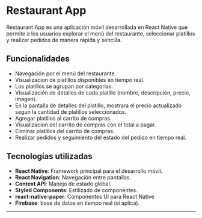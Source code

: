 # Restaurant App

Restaurant App es una aplicación móvil desarrollada en React Native que permite a los usuarios explorar el menú del restaurante, seleccionar platillos y realizar pedidos de manera rápida y sencilla.

## Funcionalidades

- Navegación por el menú del restaurante.
- Visualizacion de platillos disponibles en tiempo real.
- Los platillos se agrupan por categorias.
- Visualización de detalles de cada platillo (nombre, descripción, precio, imagen).
- En la pantalla de detalles del platillo, mostrara el precio actualizado segun la cantidad de platillos seleccionados.
- Agregar platillos al carrito de compras.
- Visualizacion del carrito de compras con el total a pagar.
- Eliminar platillos del carrito de compras.
- Realizar pedidos y seguimiento del estado del pedido en tiempo real.


## Tecnologías utilizadas

- **React Native**: Framework principal para el desarrollo móvil.
- **React Navigation**: Navegación entre pantallas.
- **Context API**: Manejo de estado global.
- **Styled Components**: Estilizado de componentes.
- **react-native-paper**: Componentes UI para React Native
- **Firebase**: base de datos en tiempo real (si aplica).

---

